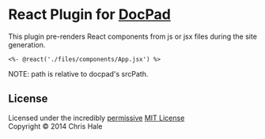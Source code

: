 # React Plugin for [DocPad](http://docpad.org)

This plugin pre-renders React components from js or jsx files during the site generation.

    <%- @react('./files/components/App.jsx') %>

NOTE: path is relative to docpad's srcPath.

## License
Licensed under the incredibly [permissive](http://en.wikipedia.org/wiki/Permissive_free_software_licence) [MIT License](http://creativecommons.org/licenses/MIT/)
<br/>Copyright &copy; 2014 Chris Hale